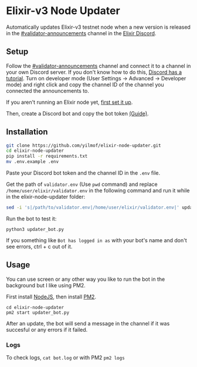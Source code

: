 # Elixir-v3 Node Updater

Automatically updates Elixir-v3 testnet node when a new version is released in the [#validator-announcements](https://discord.com/channels/1059691738349977674/1262863354528272477) channel in the [Elixir Discord](https://discord.gg/elixirnetwork).

## Setup
Follow the [#validator-announcements](https://discord.com/channels/1059691738349977674/1262863354528272477) channel and connect it to a channel in your own Discord server. If you don't know how to do this, [Discord has a tutorial](https://support.discord.com/hc/en-us/articles/360028384531-Channel-Following-FAQ). Turn on developer mode (User Settings -> Advanced -> Developer mode) and right click and copy the channel ID of the channel you connected the announcements to.

If you aren't running an Elixir node yet, [first set it up](https://docs.elixir.xyz/running-an-elixir-validator).

Then, create a Discord bot and copy the bot token [(Guide)](https://discordpy.readthedocs.io/en/stable/discord.html).

## Installation

```bash
git clone https://github.com/yilmof/elixir-node-updater.git
cd elixir-node-updater
pip install -r requirements.txt
mv .env.example .env
```
Paste your Discord bot token and the channel ID in the `.env` file.

Get the path of `validator.env` (Use `pwd` command) and replace `/home/user/elixir/validator.env` in the following command and run it while in the elixir-node-updater folder:
```bash
sed -i 's|/path/to/validator.env|/home/user/elixir/validator.env|' update_elixir.sh
```
Run the bot to test it:
```
python3 updater_bot.py
```
If you something like `Bot has logged in as` with your bot's name and don't see errors, ctrl + c out of it.



## Usage
You can use screen or any other way you like to run the bot in the background but I like using PM2.

First install [NodeJS](https://www.digitalocean.com/community/tutorials/how-to-install-node-js-on-ubuntu-20-04), then install [PM2](https://pm2.io/docs/runtime/guide/installation/).

```
cd elixir-node-updater
pm2 start updater_bot.py
```

After an update, the bot will send a message in the channel if it was succesful or any errors if it failed.
### Logs
To check logs, `cat bot.log` or with PM2 `pm2 logs`

